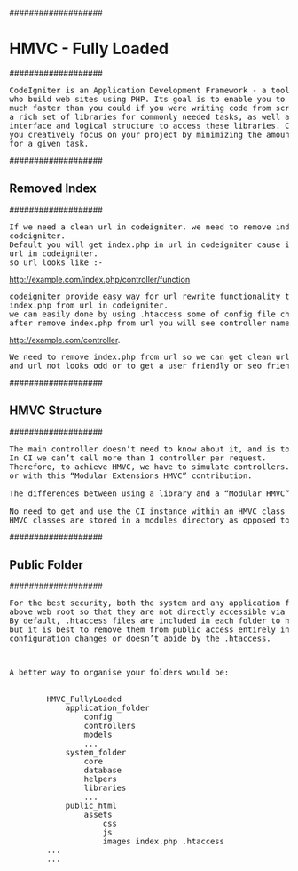 ###################
<h1> HMVC - Fully Loaded </h1>
###################

<pre>CodeIgniter is an Application Development Framework - a toolkit - for people
who build web sites using PHP. Its goal is to enable you to develop projects
much faster than you could if you were writing code from scratch, by providing
a rich set of libraries for commonly needed tasks, as well as a simple
interface and logical structure to access these libraries. CodeIgniter lets
you creatively focus on your project by minimizing the amount of code needed
for a given task. </pre>

###################
<h2> Removed Index </h2>
###################

<pre>If we need a clean url in codeigniter. we need to remove index.php from url in
codeigniter.
Default you will get index.php in url in codeigniter cause index.php file included with
url in codeigniter.
so url looks like :-</pre>

http://example.com/index.php/controller/function

<pre>codeigniter provide easy way for url rewrite functionality to get clean url or remove
index.php from url in codeigniter.
we can easily done by using .htaccess some of config file changes.
after remove index.php from url you will see controller name in url like</pre>
http://example.com/controller.
<pre>We need to remove index.php from url so we can get clean url for our codeigniter site
and url not looks odd or to get a user friendly or seo friendly url.</pre>

###################
<h2> HMVC Structure </h2>
###################

<pre>The main controller doesn’t need to know about it, and is totally isolated from it.
In CI we can’t call more than 1 controller per request.
Therefore, to achieve HMVC, we have to simulate controllers. It can be done with libraries,
or with this “Modular Extensions HMVC” contribution.

The differences between using a library and a “Modular HMVC” HMVC class is:

No need to get and use the CI instance within an HMVC class
HMVC classes are stored in a modules directory as opposed to the libraries directory.</pre>


###################
<h2> Public Folder </h2>
###################

<pre>For the best security, both the system and any application folders should be placed
above web root so that they are not directly accessible via a browser.
By default, .htaccess files are included in each folder to help prevent direct access,
but it is best to remove them from public access entirely in case the web server
configuration changes or doesn’t abide by the .htaccess.</pre>

<br>

<pre>A better way to organise your folders would be:


        HMVC_FullyLoaded
            application_folder
                config
                controllers
                models
                ...
            system_folder
                core
                database
                helpers
                libraries
                ...
            public_html
                assets
                    css
                    js
                    images index.php .htaccess
        ...
        ...</pre>
